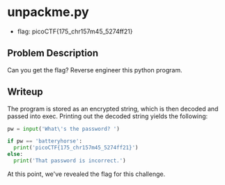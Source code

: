 # unpackme.py

- flag: picoCTF{175_chr157m45_5274ff21}

## Problem Description

Can you get the flag? Reverse engineer this python program.

## Writeup

The program is stored as an encrypted string, which is then decoded and
passed into exec. Printing out the decoded string yields the following:

```python
pw = input('What\'s the password? ')

if pw == 'batteryhorse':
  print('picoCTF{175_chr157m45_5274ff21}')
else:
  print('That password is incorrect.')
```

At this point, we've revealed the flag for this challenge.

